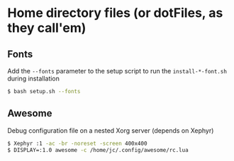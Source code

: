 # Home directory files (or dotFiles, as they call'em)

## Fonts

Add the `--fonts` parameter to the setup script to run the `install-*-font.sh` during installation
```bash
$ bash setup.sh --fonts
```

## Awesome

Debug configuration file on a nested Xorg server (depends on Xephyr)
```bash
$ Xephyr :1 -ac -br -noreset -screen 400x400
$ DISPLAY=:1.0 awesome -c /home/jc/.config/awesome/rc.lua
```
